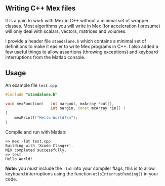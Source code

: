 ## Writing C++ Mex files

It is a pain to work with Mex in C++ without a minimal set of wrapper classes. 
Most algorithms you will write in Mex (for acceleration I presume) will only deal with scalars, vectors, matrices and volumes.

I provide a header file `standalone.h` which contains a minimal set of definitions to make it easier to write Mex programs in C++.
I also added a few useful things to allow assertions (throwing exceptions) and keyboard interruptions from the Matlab console.

## Usage

An example file `test.cpp`

```c++
#include "standalone.h"

void mexFunction(	int nargout, mxArray *out[],
					int nargin, const mxArray *in[] )
{
    mexPrintf("Hello World!\n");
}
```

Compile and run with Matlab:

```
>> mex -lut test.cpp
Building with 'Xcode Clang++'.
MEX completed successfully.
>> test
Hello World!
```

**Note:** you _must_ include the `-lut` into your compiler flags, this is to allow keyboard interruptions using the function `utIsInterruptPending()` in your code.
